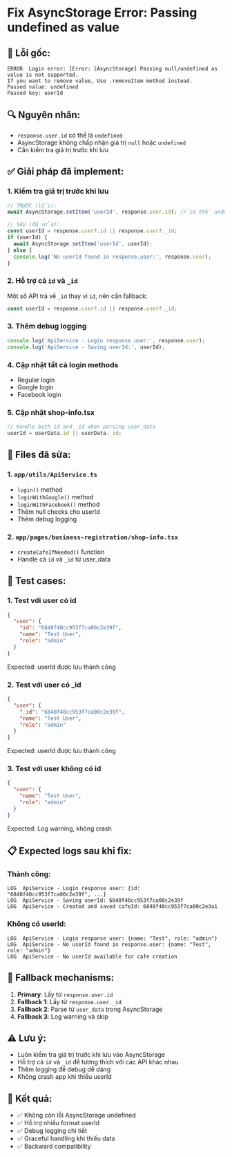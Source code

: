 # Fix AsyncStorage Error: Passing undefined as value

## 🚨 Lỗi gốc:
```
ERROR  Login error: [Error: [AsyncStorage] Passing null/undefined as value is not supported. 
If you want to remove value, Use .removeItem method instead.
Passed value: undefined
Passed key: userId
```

## 🔍 Nguyên nhân:
- `response.user.id` có thể là `undefined`
- AsyncStorage không chấp nhận giá trị `null` hoặc `undefined`
- Cần kiểm tra giá trị trước khi lưu

## ✅ Giải pháp đã implement:

### 1. **Kiểm tra giá trị trước khi lưu**
```typescript
// TRƯỚC (lỗi):
await AsyncStorage.setItem('userId', response.user.id); // có thể undefined

// SAU (đã sửa):
const userId = response.user?.id || response.user?._id;
if (userId) {
  await AsyncStorage.setItem('userId', userId);
} else {
  console.log('No userId found in response.user:', response.user);
}
```

### 2. **Hỗ trợ cả `id` và `_id`**
Một số API trả về `_id` thay vì `id`, nên cần fallback:
```typescript
const userId = response.user?.id || response.user?._id;
```

### 3. **Thêm debug logging**
```typescript
console.log('ApiService - Login response user:', response.user);
console.log('ApiService - Saving userId:', userId);
```

### 4. **Cập nhật tất cả login methods**
- Regular login
- Google login  
- Facebook login

### 5. **Cập nhật shop-info.tsx**
```typescript
// Handle both id and _id when parsing user_data
userId = userData.id || userData._id;
```

## 📁 Files đã sửa:

### 1. `app/utils/ApiService.ts`
- `login()` method
- `loginWithGoogle()` method  
- `loginWithFacebook()` method
- Thêm null checks cho userId
- Thêm debug logging

### 2. `app/pages/business-registration/shop-info.tsx`
- `createCafeIfNeeded()` function
- Handle cả `id` và `_id` từ user_data

## 🧪 Test cases:

### 1. **Test với user có id**
```json
{
  "user": {
    "id": "6848f40cc953f7ca00c2e39f",
    "name": "Test User",
    "role": "admin"
  }
}
```
Expected: userId được lưu thành công

### 2. **Test với user có _id**
```json
{
  "user": {
    "_id": "6848f40cc953f7ca00c2e39f", 
    "name": "Test User",
    "role": "admin"
  }
}
```
Expected: userId được lưu thành công

### 3. **Test với user không có id**
```json
{
  "user": {
    "name": "Test User",
    "role": "admin"
  }
}
```
Expected: Log warning, không crash

## 📋 Expected logs sau khi fix:

### Thành công:
```
LOG  ApiService - Login response user: {id: "6848f40cc953f7ca00c2e39f", ...}
LOG  ApiService - Saving userId: 6848f40cc953f7ca00c2e39f
LOG  ApiService - Created and saved cafeId: 6848f40cc953f7ca00c2e3a1
```

### Không có userId:
```
LOG  ApiService - Login response user: {name: "Test", role: "admin"}
LOG  ApiService - No userId found in response.user: {name: "Test", role: "admin"}
LOG  ApiService - No userId available for cafe creation
```

## 🔄 Fallback mechanisms:

1. **Primary**: Lấy từ `response.user.id`
2. **Fallback 1**: Lấy từ `response.user._id`  
3. **Fallback 2**: Parse từ `user_data` trong AsyncStorage
4. **Fallback 3**: Log warning và skip

## ⚠️ Lưu ý:

- Luôn kiểm tra giá trị trước khi lưu vào AsyncStorage
- Hỗ trợ cả `id` và `_id` để tương thích với các API khác nhau
- Thêm logging để debug dễ dàng
- Không crash app khi thiếu userId

## 🎯 Kết quả:

- ✅ Không còn lỗi AsyncStorage undefined
- ✅ Hỗ trợ nhiều format userId
- ✅ Debug logging chi tiết
- ✅ Graceful handling khi thiếu data
- ✅ Backward compatibility
